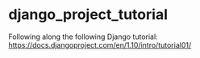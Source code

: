 # django_project_tutorial
Following along the following Django tutorial: https://docs.djangoproject.com/en/1.10/intro/tutorial01/
